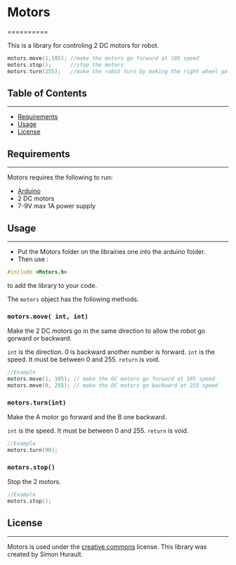 # Motors
==========

This is a library for controling 2 DC motors for robot.

```cpp
motors.move(1,105); //make the motors go forward at 105 speed
motors.stop();      //stop the motors
motors.turn(255);   //make the robot turn by making the right wheel go frontward and the left wheel go backward at 255 speed
```

## Table of Contents
-----------------

  * [Requirements](#requirements)
  * [Usage](#usage)
  * [License](#license)


## Requirements
------------

Motors requires the following to run:

  * [Arduino](https://www.arduino.cc/)
  * 2 DC motors
  * 7-9V max 1A power supply
  
  
## Usage
-----

- Put the Motors folder on the librairies one into the arduino folder.
- Then use :
```cpp
#include <Motors.h>
```
to add the library to your code.


The `motors` object has the following methods.

### `motors.move( int, int)`

Make the 2 DC motors go in the same direction to allow the robot go gorward or backward.

`int` is the direction. 0 is backward another number is forward.
`int` is the speed. It must be between 0 and 255.
`return` is void.

```cpp
//Example
motors.move(1, 105); // make the DC motors go forward at 105 speed
motors.move(0, 255); // make the DC motors go backward at 255 speed
```

### `motors.turn(int)`

Make the A motor go forward and the B one backward.

`int` is the speed. It must be between 0 and 255.
`return` is void.

```cpp
//Example
motors.turn(90);
```

### `motors.stop()`

Stop the 2 motors.

```cpp
//Example
motors.stop();
```

## License
-------

Motors is used under the [creative commons](https://creativecommons.org/licenses/by-nc-sa/2.5/deed.fr) license.
This library was created by Simon Hurault.



